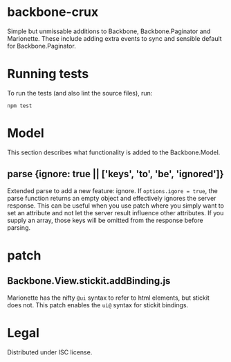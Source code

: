 # backbone-crux

Simple but unmissable additions to Backbone, Backbone.Paginator and Marionette. These include adding extra events to sync and sensible default for Backbone.Paginator.

# Running tests

To run the tests (and also lint the source files), run:

```
npm test
```

# Model

This section describes what functionality is added to the Backbone.Model.

## parse {ignore: true || ['keys', 'to', 'be', 'ignored']}

Extended parse to add a new feature: ignore. If `options.igore = true`, the parse function returns an empty object and effectively ignores the server response. This can be useful when you use patch where you simply want to set an attribute and not let the server result influence other attributes. If you supply an array, those keys will be omitted from the response before parsing.

# patch

## Backbone.View.stickit.addBinding.js

Marionette has the nifty `@ui` syntax to refer to html elements, but stickit 
does not. This patch enables the `ui@` syntax for stickit bindings.

# Legal

Distributed under ISC license.
